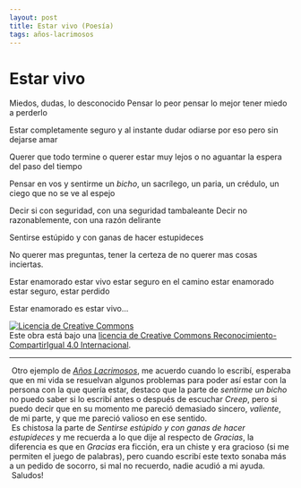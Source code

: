 ```yaml
---
layout: post
title: Estar vivo (Poesía)
tags: años-lacrimosos
---
```

# Estar vivo

Miedos, dudas, lo desconocido
Pensar lo peor
pensar lo mejor
tener miedo a perderlo

Estar completamente seguro
y al instante dudar
odiarse por eso
pero sin dejarse amar

Querer que todo termine
o querer estar muy lejos
o no aguantar la espera
del paso del tiempo

Pensar en vos y sentirme un _bicho_,
un sacrílego, un paria,
un crédulo, un ciego
que no se ve al espejo

Decir si con seguridad,
con una seguridad tambaleante
Decir no razonablemente,
con una razón delirante

Sentirse estúpido
y con ganas de hacer estupideces

No querer mas preguntas,
tener la certeza
de no querer
mas cosas inciertas.

Estar enamorado
estar vivo
estar seguro en el camino
estar enamorado
estar seguro, estar perdido

Estar enamorado
es estar vivo...

<a rel="license" href="http://creativecommons.org/licenses/by-sa/4.0/"><img alt="Licencia de Creative Commons" style="border-width:0" src="https://i.creativecommons.org/l/by-sa/4.0/88x31.png" /></a><br />Este obra está bajo una <a rel="license" href="http://creativecommons.org/licenses/by-sa/4.0/">licencia de Creative Commons Reconocimiento-CompartirIgual 4.0 Internacional</a>.

---
&nbsp;Otro ejemplo de [_Años Lacrimosos_](https://calevin.github.io/Sobre-Los-A%C3%B1os-Lacrimosos/), me acuerdo cuando lo escribí, esperaba que en mi vida se resuelvan algunos problemas para poder así estar con la persona con la que quería estar, destaco que la parte de _sentirme un bicho_ no puedo saber si lo escribí antes o después de escuchar _Creep_, pero si puedo decir que en su momento me pareció demasiado sincero, _valiente_, de mi parte, y que me pareció valioso en ese sentido.<br/>&nbsp;Es chistosa la parte de _Sentirse estúpido y con ganas de hacer estupideces_ y me recuerda a lo que dije al respecto de _Gracias_, la diferencia es que en _Gracias_ era ficción, era un chiste y era gracioso (si me permiten el juego de palabras), pero cuando escribí este texto sonaba más a un pedido de socorro, si mal no recuerdo, nadie acudió a mi ayuda.<br/>&nbsp;Saludos!

